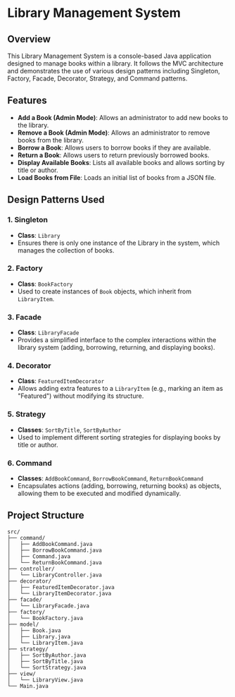 # Library Management System

## Overview
This Library Management System is a console-based Java application designed to manage books within a library. It follows the MVC architecture and demonstrates the use of various design patterns including Singleton, Factory, Facade, Decorator, Strategy, and Command patterns.

## Features
- **Add a Book (Admin Mode)**: Allows an administrator to add new books to the library.
- **Remove a Book (Admin Mode)**: Allows an administrator to remove books from the library.
- **Borrow a Book**: Allows users to borrow books if they are available.
- **Return a Book**: Allows users to return previously borrowed books.
- **Display Available Books**: Lists all available books and allows sorting by title or author.
- **Load Books from File**: Loads an initial list of books from a JSON file.

## Design Patterns Used
### 1. **Singleton**
   - **Class**: `Library`
   - Ensures there is only one instance of the Library in the system, which manages the collection of books.

### 2. **Factory**
   - **Class**: `BookFactory`
   - Used to create instances of `Book` objects, which inherit from `LibraryItem`.

### 3. **Facade**
   - **Class**: `LibraryFacade`
   - Provides a simplified interface to the complex interactions within the library system (adding, borrowing, returning, and displaying books).

### 4. **Decorator**
   - **Class**: `FeaturedItemDecorator`
   - Allows adding extra features to a `LibraryItem` (e.g., marking an item as "Featured") without modifying its structure.

### 5. **Strategy**
   - **Classes**: `SortByTitle`, `SortByAuthor`
   - Used to implement different sorting strategies for displaying books by title or author.

### 6. **Command**
   - **Classes**: `AddBookCommand`, `BorrowBookCommand`, `ReturnBookCommand`
   - Encapsulates actions (adding, borrowing, returning books) as objects, allowing them to be executed and modified dynamically.

## Project Structure
```plaintext
src/
├── command/
│   ├── AddBookCommand.java
│   ├── BorrowBookCommand.java
│   ├── Command.java
│   └── ReturnBookCommand.java
├── controller/
│   └── LibraryController.java
├── decorator/
│   ├── FeaturedItemDecorator.java
│   └── LibraryItemDecorator.java
├── facade/
│   └── LibraryFacade.java
├── factory/
│   └── BookFactory.java
├── model/
│   ├── Book.java
│   ├── Library.java
│   └── LibraryItem.java
├── strategy/
│   ├── SortByAuthor.java
│   ├── SortByTitle.java
│   └── SortStrategy.java
├── view/
│   └── LibraryView.java
└── Main.java
